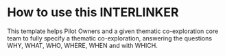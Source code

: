 # How to use this INTERLINKER

This template helps Pilot Owners and a given thematic co-exploration core team to fully specify a thematic co-exploration, answering the questions WHY, WHAT, WHO, WHERE, WHEN and with WHICH.